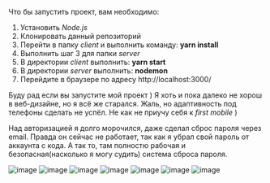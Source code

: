 Что бы запустить проект, вам необходимо:
1) Установить _Node.js_
2) Клонировать данный репозиторий
3) Перейти в папку _client_ и выполнить команду: __yarn install__
4) Выполнить шаг 3 для папки _server_
5) В директории _client_ выполнить: __yarn start__
6) В директории _server_ выполнить: __nodemon__
7) Перейдите в браузере по адресу http://localhost:3000/


Буду рад если вы запустите мой проект ) Я хоть и пока далеко не хорош в веб-дизайне, но я всё же старался.
Жаль, но адаптивность под телефоны сделать не успёл. Не как не приучу себя к _first mobile_ ) 


Над авторизацией я долго морочился, даже сделал сброс пароля через email. Правда он сейчас не работает, так как я убрал свой пароль от аккаунта с кода. А так то, там полностю рабочая и безопасная(насколько я могу судить) система сброса пароля.

![image](https://user-images.githubusercontent.com/68060501/154808611-1423024f-9703-4d77-885a-89d35c86bb2e.png)
![image](https://user-images.githubusercontent.com/68060501/154808624-82934ba0-f1be-4756-a8c8-09210110c0a3.png)
![image](https://user-images.githubusercontent.com/68060501/154808641-d64b6ebb-3995-48cd-bc1f-de529e892e03.png)
![image](https://user-images.githubusercontent.com/68060501/154808653-8b820cf9-f1ce-4e36-b976-cfd12d7939e3.png)
![image](https://user-images.githubusercontent.com/68060501/154808669-1820cc5e-d746-43a4-9157-3d98aaf58b7e.png)
![image](https://user-images.githubusercontent.com/68060501/154808686-c35ebe17-1b32-44b0-b7fe-578f0f9578f7.png)
![image](https://user-images.githubusercontent.com/68060501/154808793-4af52231-fe2c-4a0f-9e98-547e53aa2d2f.png)
